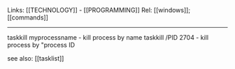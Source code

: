 Links: [[TECHNOLOGY]] - [[PROGRAMMING]]
Rel: [[windows]]; [[commands]]

--- 

taskkill myprocessname - kill process by name
taskkill /PID 2704 - kill process by "process ID

see also: [[tasklist]]
